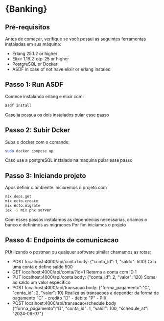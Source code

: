 # {Banking}


## Pré-requisitos

Antes de começar, verifique se você possui as seguintes ferramentas instaladas em sua máquina:

- Erlang 25.1.2 or higher
- Elixir 1.16.2-otp-25 or higher
- PostgreSQL or Docker
- ASDF in case of not have elixir or erlang instaled

## Passo 1: Run ASDF

Comece instalando erlang e elixir com:
```bash
asdf install
```
Caso ja possua os dois instalados pular esse passo

## Passo 2: Subir Dcker

Suba o docker com o comando:

```bash
sudo docker compose up
```

Caso use a postgreSQL instalado na maquina pular esse passo

## Passo 3: Iniciando projeto

Apos definir o ambiente iniciaremos o projeto com
```bash
mix deps.get
mix ecto.create
mix ecto.migrate
iex -S mix phx.server
```
Com esses passos instalamos as dependecias necessarias, criamos o banco e definimos as migracoes
Por fim iniciamos o projeto
## Passo 4: Endpoints de comunicacao

PUtilizando o postman ou qualquer software similar chamamos as rotas:

- POST localhost:4000/api/conta body: {"conta_id": 1, "saldo": 500}
    Cria uma conta e define saldo 500
- GET localhost:4000/api/conta/?id=1
    Retorna a conta com ID 1
- PUT localhost:4000/api/conta body: {"conta_id": 2, "valor": 120}
    Soma ao saldo um valor especifico
- POST localhost:4000/api/transacao body: {"forma_pagamento":"C", "conta_id": 2, "valor": 10}
    Realiza as transacoes a depender da forma de pagamento "C" - credito "D" - debito "P" - PIX
- POST localhost:4000/api/transacao/schedule body {"forma_pagamento":"D", "conta_id": 1, "valor": 100, "schedule_at": "2024-06-07"}

